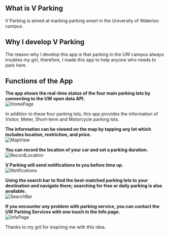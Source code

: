 
## What is V Parking

V Parking is aimed at marking parking smart in the University of Waterloo campus.

## Why I develop V Parking

The reason why I develop this app is that parking in the UW campus always troubles my girl, therefore, I made this app to help anyone who needs to park here.

## Functions of the App

**The app shows the real-time status of the four main parking lots by connecting to the UW open data API.**  
![HomePage](https://i.postimg.cc/V6jnyKvh/IMG-D54-EBA09-E73-C-1.jpg)  

In addition to these four parking lots, this app provides the information of Visitor, Meter, Short-term and Motorcycle parking lots.

**The information can be viewed on the map by tapping any lot which includes location, restriction, and price.**  
![MapView](https://i.postimg.cc/CM9s26kK/IMG-37-B9-E3-A82631-1.jpg)  

**You can record the location of your car and set a parking duration.**  
![RecordLocation](https://i.postimg.cc/tTD0v5c3/IMG-593-B01-A2582-E-1.jpg)  

**V Parking will send notifications to you before time up.**  
![Notifications](https://i.postimg.cc/RCJcwQyx/IMG-F55-EAF3-CCC21-1.jpg)  

**Using the search bar to find the best-matched parking lots to your destination and navigate there; searching for free or daily parking is also available.**  
![SearchBar](https://i.postimg.cc/0Ntp0t9P/IMG-CA30012-A9-FC9-1.jpg)  

**If you encounter any problem with parking service, you can contact the UW Parking Services with one touch in the Info page.**  
![InfoPage](https://i.postimg.cc/pX8JMYJJ/IMG-62-B967-B8834-F-1.jpg)  

Thanks to my gril for inspiring me with this idea.
